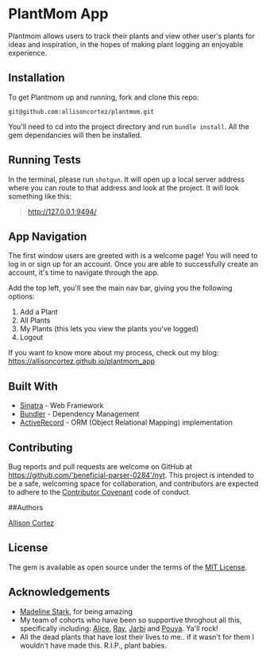 
# PlantMom App

Plantmom allows users to track their plants and view other user's plants for ideas and inspiration, in the hopes of making plant logging an enjoyable experience. 


## Installation

To get Plantmom up and running, fork and clone this repo:

``git@github.com:allisoncortez/plantmom.git``

You'll need to cd into the project directory and run ``bundle install``. All the gem dependancies will then be installed.

## Running Tests

In the terminal, please run ``shotgun``. It will open up a local server address where you can route to that address and look at the project. It will look something like this:

> http://127.0.0.1:9494/


## App Navigation

The first window users are greeted with is a welcome page!
You will need to log in or sign up for an account.
Once you are able to successfully create an account, it's time to navigate through the app.

Add the top left, you'll see the main nav bar, giving you the following options:
1. Add a Plant
2. All Plants
3. My Plants (this lets you view the plants you've logged)
4. Logout

If you want to know more about my process, check out my blog:
https://allisoncortez.github.io/plantmom_app

## Built With 

 * [Sinatra](http://sinatrarb.com/) - Web Framework
 * [Bundler](https://bundler.io/) - Dependency Management 
 * [ActiveRecord](https://guides.rubyonrails.org/active_record_basics.html) - ORM (Object Relational Mapping) implementation

## Contributing

Bug reports and pull requests are welcome on GitHub at https://github.com/'beneficial-parser-0284'/nyt. This project is intended to be a safe, welcoming space for collaboration, and contributors are expected to adhere to the [Contributor Covenant](http://contributor-covenant.org) code of conduct.


##Authors

[Allison Cortez](https://github.com/allisoncortez)

## License

The gem is available as open source under the terms of the [MIT License](https://opensource.org/licenses/MIT).


## Acknowledgements

* [Madeline Stark](https://github.com/Madeline-Stark), for being amazing
* My team of cohorts who have been so supportive throghout all this, specifically including: [Alice](https://github.com/thealice), [Ray](https://github.com/rgonzalez12), [Jarbi](https://github.com/JarbiBonilla) and [Pouya](https://github.com/pjavadi84). Ya'll rock!
* All the dead plants that have lost their lives to me.. if it wasn't for them I wouldn't have made this. R.I.P., plant babies.

